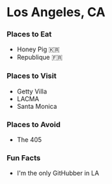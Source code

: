 # Los Angeles, CA

### Places to Eat
- Honey Pig 🇰🇷
- Republique 🇫🇷

### Places to Visit
- Getty Villa
- LACMA
- Santa Monica

### Places to Avoid
- The 405

### Fun Facts
- I'm the only GitHubber in LA
